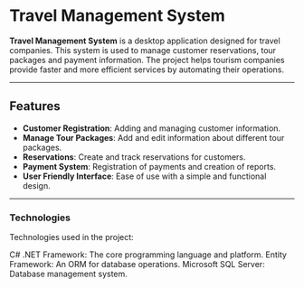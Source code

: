 # Travel Management System

**Travel Management System** is a desktop application designed for travel companies. This system is used to manage customer reservations, tour packages and payment information. The project helps tourism companies provide faster and more efficient services by automating their operations.

---

## Features

- **Customer Registration**: Adding and managing customer information.
- **Manage Tour Packages**: Add and edit information about different tour packages.
- **Reservations**: Create and track reservations for customers.
- **Payment System**: Registration of payments and creation of reports.
- **User Friendly Interface**: Ease of use with a simple and functional design.

---
### Technologies
Technologies used in the project:

C# .NET Framework: The core programming language and platform.
Entity Framework: An ORM for database operations.
Microsoft SQL Server: Database management system.
